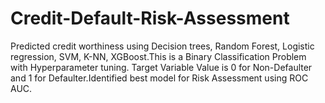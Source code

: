 # Credit-Default-Risk-Assessment
Predicted credit worthiness using Decision trees, Random Forest, Logistic regression, SVM, K-NN, XGBoost.This is a Binary Classification Problem with Hyperparameter tuning. Target Variable Value is 0 for Non-Defaulter and 1 for Defaulter.Identified best model for Risk Assessment using ROC AUC.
